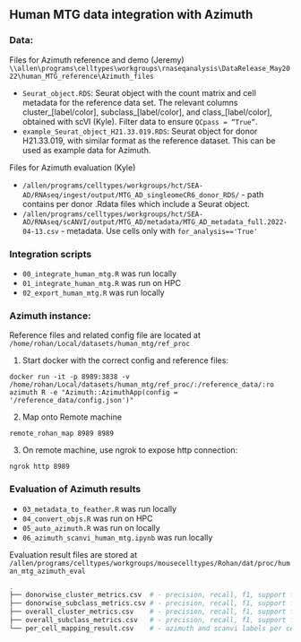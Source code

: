 ## Human MTG data integration with Azimuth
 
 ### Data:
 Files for Azimuth reference and demo (Jeremy)
 `\\allen\programs\celltypes\workgroups\rnaseqanalysis\DataRelease_May2022\human_MTG_reference\Azimuth_files`
 
 - `Seurat_object.RDS`: Seurat object with the count matrix and cell metadata for the reference data set.  The relevant columns cluster_[label/color], subclass_[label/color], and class_[label/color], obtained with scVI (Kyle). Filter data to ensure `QCpass = “True”`.
 - `example_Seurat_object_H21.33.019.RDS`: Seurat object for donor H21.33.019, with similar format as the reference dataset.  This can be used as example data for Azimuth.

 Files for Azimuth evaluation (Kyle)
 - `/allen/programs/celltypes/workgroups/hct/SEA-AD/RNAseq/ingest/output/MTG_AD_singleomeCR6_donor_RDS/` - path contains per donor .Rdata files which include a Seurat object.
 - `/allen/programs/celltypes/workgroups/hct/SEA-AD/RNAseq/scANVI/output/MTG_AD/metadata/MTG_AD_metadata_full.2022-04-13.csv` - metadata. Use cells only with `for_analysis=='True'`

### Integration scripts
 - `00_integrate_human_mtg.R` was run locally
 - `01_integrate_human_mtg.R` was run on HPC
 - `02_export_human_mtg.R` was run locally

### Azimuth instance:
Reference files and related config file are located at `/home/rohan/Local/datasets/human_mtg/ref_proc`

1. Start docker with the correct config and reference files:
```
docker run -it -p 8989:3838 -v /home/rohan/Local/datasets/human_mtg/ref_proc/:/reference_data/:ro azimuth R -e "Azimuth::AzimuthApp(config = '/reference_data/config.json')"
```
2. Map onto Remote machine 
```
remote_rohan_map 8989 8989
```
3. On remote machine, use ngrok to expose http connection:
```
ngrok http 8989
```

### Evaluation of Azimuth results
 - `03_metadata_to_feather.R` was run locally
 - `04_convert_objs.R` was run on HPC
 - `05_auto_azimuth.R` was run on locally
 - `06_azimuth_scanvi_human_mtg.ipynb` was run locally

Evaluation result files are stored at `/allen/programs/celltypes/workgroups/mousecelltypes/Rohan/dat/proc/human_mtg_azimuth_eval`
```bash
.
├── donorwise_cluster_metrics.csv  # - precision, recall, f1, support for each donor
├── donorwise_subclass_metrics.csv # - precision, recall, f1, support for each donor
├── overall_cluster_metrics.csv    # - precision, recall, f1, support for pooled donors
├── overall_subclass_metrics.csv   # - precision, recall, f1, support for pooled donors
└── per_cell_mapping_result.csv    # - azimuth and scanvi labels per cell for cluster and subclass. 
```

